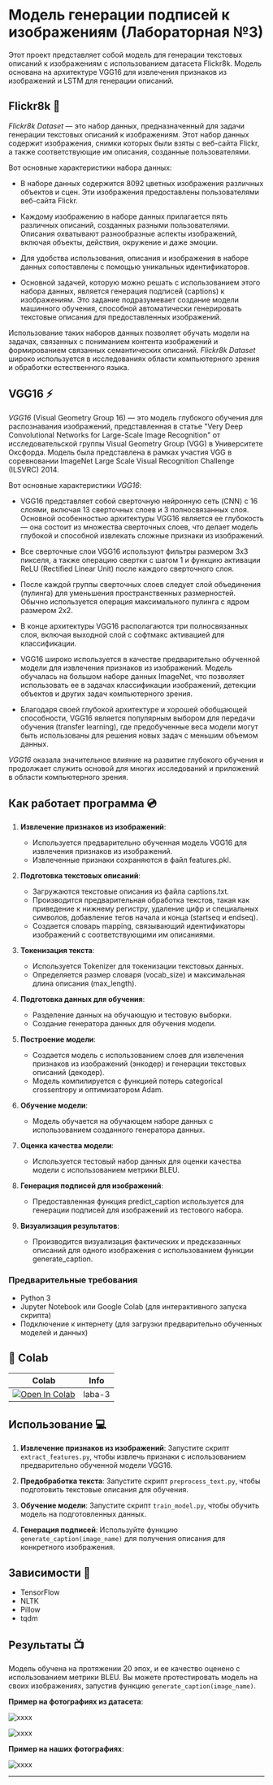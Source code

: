 # Модель генерации подписей к изображениям (Лабораторная №3)

Этот проект представляет собой модель для генерации текстовых описаний к изображениям с использованием датасета Flickr8k. Модель основана на архитектуре VGG16 для извлечения признаков из изображений и LSTM для генерации описаний.

## Flickr8k :newspaper:
*Flickr8k Dataset* — это набор данных, предназначенный для задачи генерации текстовых описаний к изображениям. Этот набор данных содержит изображения, снимки которых были взяты с веб-сайта Flickr, а также соответствующие им описания, созданные пользователями.

Вот основные характеристики набора данных:

  * В наборе данных содержится 8092 цветных изображения различных объектов и сцен. Эти изображения предоставлены пользователями веб-сайта Flickr.

  * Каждому изображению в наборе данных прилагается пять различных описаний, созданных разными пользователями. Описания охватывают разнообразные аспекты изображений, включая объекты, действия, окружение и даже эмоции.

  * Для удобства использования, описания и изображения в наборе данных сопоставлены с помощью уникальных идентификаторов.

  * Основной задачей, которую можно решать с использованием этого набора данных, является генерация подписей (captions) к изображениям. Это задание подразумевает создание модели машинного обучения, способной автоматически генерировать текстовые описания для предоставленных изображений.

Использование таких наборов данных позволяет обучать модели на задачах, связанных с пониманием контента изображений и формированием связанных семантических описаний. *Flickr8k Dataset* широко используется в исследованиях области компьютерного зрения и обработки естественного языка.

## VGG16 :zap:
*VGG16* (Visual Geometry Group 16) — это модель глубокого обучения для распознавания изображений, представленная в статье "Very Deep Convolutional Networks for Large-Scale Image Recognition" от исследовательской группы Visual Geometry Group (VGG) в Университете Оксфорда. Модель была представлена в рамках участия VGG в соревновании ImageNet Large Scale Visual Recognition Challenge (ILSVRC) 2014.

Вот основные характеристики *VGG16*:

  * VGG16 представляет собой сверточную нейронную сеть (CNN) с 16 слоями, включая 13 сверточных слоев и 3 полносвязанных слоя. Основной особенностью архитектуры VGG16 является ее глубокость — она состоит из множества сверточных слоев, что делает модель глубокой и способной извлекать сложные признаки из изображений.

  * Все сверточные слои VGG16 используют фильтры размером 3x3 пикселя, а также операцию свертки с шагом 1 и функцию активации ReLU (Rectified Linear Unit) после каждого сверточного слоя.

  * После каждой группы сверточных слоев следует слой объединения (пулинга) для уменьшения пространственных размерностей. Обычно используется операция максимального пулинга с ядром размером 2x2.

  * В конце архитектуры VGG16 располагаются три полносвязанных слоя, включая выходной слой с софтмакс активацией для классификации.

  * VGG16 широко используется в качестве предварительно обученной модели для извлечения признаков из изображений. Модель обучалась на большом наборе данных ImageNet, что позволяет использовать ее в задачах классификации изображений, детекции объектов и других задач компьютерного зрения.

  * Благодаря своей глубокой архитектуре и хорошей обобщающей способности, VGG16 является популярным выбором для передачи обучения (transfer learning), где предобученные веса модели могут быть использованы для решения новых задач с меньшим объемом данных.

*VGG16* оказала значительное влияние на развитие глубокого обучения и продолжает служить основой для многих исследований и приложений в области компьютерного зрения.

## Как работает программа :cd:
1. **Извлечение признаков из изображений**:
    * Используется предварительно обученная модель VGG16 для извлечения признаков из изображений.
    * Извлеченные признаки сохраняются в файл features.pkl.

2. **Подготовка текстовых описаний**:
    * Загружаются текстовые описания из файла captions.txt.
    * Производится предварительная обработка текстов, такая как приведение к нижнему регистру, удаление цифр и специальных символов, добавление тегов начала и конца (startseq и endseq).
    * Создается словарь mapping, связывающий идентификаторы изображений с соответствующими им описаниями.

3. **Токенизация текста**:
    * Используется Tokenizer для токенизации текстовых данных.
    * Определяется размер словаря (vocab_size) и максимальная длина описания (max_length).

4. **Подготовка данных для обучения**:
    * Разделение данных на обучающую и тестовую выборки.
    * Создание генератора данных для обучения модели.

5. **Построение модели**:
    * Создается модель с использованием слоев для извлечения признаков из изображений (энкодер) и генерации текстовых описаний (декодер).
    * Модель компилируется с функцией потерь categorical crossentropy и оптимизатором Adam.

6. **Обучение модели**:
    * Модель обучается на обучающем наборе данных с использованием созданного генератора данных.

7. **Оценка качества модели**:
    * Используется тестовый набор данных для оценки качества модели с использованием метрики BLEU.

8. **Генерация подписей для изображений**:
    * Предоставленная функция predict_caption используется для генерации подписей для изображений из тестового набора.

9. **Визуализация результатов**:
    * Производится визуализация фактических и предсказанных описаний для одного изображения с использованием функции generate_caption.

### Предварительные требования

- Python 3
- Jupyter Notebook или Google Colab (для интерактивного запуска скрипта)
- Подключение к интернету (для загрузки предварительно обученных моделей и данных)

## 🦒 Colab
| Colab                                                                                                                                                                          | Info               |
| ------------------------------------------------------------------------------------------------------------------------------------------------------------------------------ | ------------------ |
| [![Open In Colab](https://colab.research.google.com/assets/colab-badge.svg)](https://colab.research.google.com/github/lexpb03/work/blob/main/labaa-3.ipynb) | laba-3 |

## Использование :computer:

1. **Извлечение признаков из изображений**: Запустите скрипт `extract_features.py`, чтобы извлечь признаки с использованием предварительно обученной модели VGG16.

2. **Предобработка текста**: Запустите скрипт `preprocess_text.py`, чтобы подготовить текстовые описания для обучения.

3. **Обучение модели**: Запустите скрипт `train_model.py`, чтобы обучить модель на подготовленных данных.

4. **Генерация подписей**: Используйте функцию `generate_caption(image_name)` для получения описания для конкретного изображения.

## Зависимости :closed_book:

- TensorFlow
- NLTK
- Pillow
- tqdm

## Результаты :tv:

Модель обучена на протяжении 20 эпох, и ее качество оценено с использованием метрики BLEU. Вы можете протестировать модель на своих изображениях, запустив функцию `generate_caption(image_name)`.

**Пример на фотографиях из датасета**:

![xxxx](https://sun9-4.userapi.com/impg/ZVneEIanA-22_xLLVev36JPBnJAqkJcUElEUSA/_lUIijZxmDo.jpg?size=720x608&quality=96&sign=dc9009f816899f1478dcc0da3a4d166c&type=album)

![xxxx](https://sun9-39.userapi.com/impg/_YGvJfzh77L-Esi-Ewa4ClPEQjX5Y80xBEkaYA/xjvrZXBi2Tc.jpg?size=792x609&quality=96&sign=180a322583fd5bc3cb2ad82b9d0f5903&type=album)

**Пример на наших фотографиях**:

![xxxx](https://sun21-1.userapi.com/impg/iUR9EjjD1bw9XKKEpaTPIozCP_QxFRO9heiPPw/k1PHNv7IJ0I.jpg?size=662x423&quality=96&sign=6370767ab2929c2fda8f07bc63ea2467&type=album)

-----------
